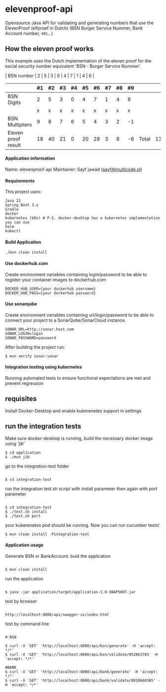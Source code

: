 # elevenproof-api

Opensource Java API for validating and generating numbers that use the ElevenProof (elfproef in
Dutch) (BSN Burger Service Nummer, Bank Account number, etc...)

## How the eleven proof works

This example uses the Dutch implementation of the eleven proof for the social security number
equivalent 'BSN - Burger Service Nummer'.

| BSN number | 2  | 5  | 3  | 0  | 4  | 7  | 1  | 4  | 6  |

|                     | #1 | #2 | #3 | #4 | #5 | #6 | #7 | #8 | #9 |       |     |        |   |
|---------------------|----|----|----|----|----|----|----|----|----|-------|-----|--------|---|
| BSN Digits          | 2  | 5  | 3  | 0  | 4  | 7  | 1  | 4  | 6  |       |     |        |   |
|                     | x  | x  | x  | x  | x  | x  | x  | x  | x  |       |     |        |   |
| BSN Multipliers     | 9  | 8  | 7  | 6  | 5  | 4  | 3  | 2  | -1 |       |     |        |   |
| Eleven proof result | 18 | 40 | 21 | 0  | 20 | 28 | 3  | 8  | -6 | Total | 132 | % 11 = | 0 |

#### Application information

Name: elevenproof-api
Maintainer: Sayf jawad ([sayf@multicode.nl](mailto:sayf@multicode.nl))

#### Requirements

This project uses:

```
Java 21
Spring Boot 3.x
Gradle
docker
kubernetes (k8s) # P.S. docker-desktop has a kubernetes implementation you can use
helm
kubectl
```

#### Build Application

```
./mvn clean install
```

#### Use dockerhub.com

Create environment variables containing login/password to be able to register your container
images to dockerhub.com

``` 
DOCKER_HUB_USER={your dockerhub username}
DOCKER_HUB_PASS={your dockerhub password}
``` 

#### Use sonarqube
Create environment variables containing url/login/password to be able to connect your project to a
SonarQube/SonarCloud instance. 
``` 
SONAR_URL=http://sonar.host.com
SONAR_LOGIN=login
SONAR_PASSWORD=password
``` 


After building the project run:
```
$ mvn verify sonar:sonar
```


#### Integration testing using kubernetes
Running automated tests to ensure functional expectations are met and prevent regression

## requisites
Install Docker-Desktop and enable kuberenetes support in settings

## run the integration tests
Make sure docker-desktop is running, build the necessary docker image using 'jib'
``` 
$ cd application
$ ./mvn jib
```
go to the integration-test folder
```

$ cd integration-test

```
run the integration test.sh script with install parameter then again with port parameter
```

$ cd integration-test
$ ./test.sh install
$ ./test.sh port

```
your kuberenetes pod should be running. 
Now you can run cucumber tests!

``` 
$ mvn clean install -Pintegration-test
```

#### Application usage

Generate BSN or BankAccount:
buid the application 
``` 

$ mvn clean install

```
run the application 
```

$ java -jar application/target/application-1.0-SNAPSHOT.jar

```
test by browser
```

http://localhost:8080/api/swagger-ui/index.html

```
test by command line
```

# BSN

$ curl -X 'GET' 'http://localhost:8080/api/bsn/generate' -H 'accept: */*'
$ curl -X 'GET' 'http://localhost:8080/api/bsn/validate/052863785' -H 'accept: */*'

#BANK
$ curl -X 'GET' 'http://localhost:8080/api/bank/generate' -H 'accept: */*'
$ curl -X 'GET' 'http://localhost:8080/api/bank/validate/0810660385' -H 'accept: */*'

```

